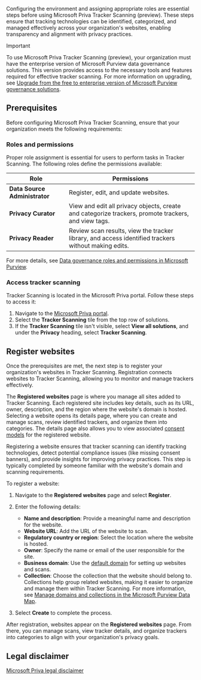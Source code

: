 Configuring the environment and assigning appropriate roles are essential steps before using Microsoft Priva Tracker Scanning (preview). These steps ensure that tracking technologies can be identified, categorized, and managed effectively across your organization's websites, enabling transparency and alignment with privacy practices.

> [!IMPORTANT]
> To use Microsoft Priva Tracker Scanning (preview), your organization must have the enterprise version of Microsoft Purview data governance solutions. This version provides access to the necessary tools and features required for effective tracker scanning. For more information on upgrading, see [Upgrade from the free to enterprise version of Microsoft Purview governance solutions](/purview/upgrade?azure-portal=true).

## Prerequisites

Before configuring Microsoft Priva Tracker Scanning, ensure that your organization meets the following requirements:

### Roles and permissions

Proper role assignment is essential for users to perform tasks in Tracker Scanning. The following roles define the permissions available:

| Role | Permissions |
|-----|-----|
| **Data Source Administrator** | Register, edit, and update websites. |
| **Privacy Curator** | View and edit all privacy objects, create and categorize trackers, promote trackers, and view tags. |
| **Privacy Reader** | Review scan results, view the tracker library, and access identified trackers without making edits. |

For more details, see [Data governance roles and permissions in Microsoft Purview](/purview/data-governance-roles-permissions?azure-portal=true).

### Access tracker scanning

Tracker Scanning is located in the Microsoft Priva portal. Follow these steps to access it:

1. Navigate to the [Microsoft Priva portal](https://purview.microsoft.com/priva?azure-portal=true).
1. Select the **Tracker Scanning** tile from the top row of solutions.
1. If the **Tracker Scanning** tile isn't visible, select **View all solutions**, and under the **Privacy** heading, select **Tracker Scanning**.

## Register websites

Once the prerequisites are met, the next step is to register your organization's websites in Tracker Scanning. Registration connects websites to Tracker Scanning, allowing you to monitor and manage trackers effectively.

The **Registered websites** page is where you manage all sites added to Tracker Scanning. Each registered site includes key details, such as its URL, owner, description, and the region where the website's domain is hosted. Selecting a website opens its details page, where you can create and manage scans, review identified trackers, and organize them into categories. The details page also allows you to view associated [consent models](/privacy/priva/consent-management-create?azure-portal=true) for the registered website.

Registering a website ensures that tracker scanning can identify tracking technologies, detect potential compliance issues (like missing consent banners), and provide insights for improving privacy practices. This step is typically completed by someone familiar with the website's domain and scanning requirements.

To register a website:

1. Navigate to the **Registered websites** page and select **Register**.
1. Enter the following details:
   - **Name and description**: Provide a meaningful name and description for the website.
   - **Website URL**: Add the URL of the website to scan.
   - **Regulatory country or region**: Select the location where the website is hosted.
   - **Owner**: Specify the name or email of the user responsible for the site.
   - **Business domain**: Use the [default domain](/purview/concept-domains?azure-portal=true) for setting up websites and scans.
   - **Collection**: Choose the collection that the website should belong to. Collections help group related websites, making it easier to organize and manage them within Tracker Scanning. For more information, see [Manage domains and collections in the Microsoft Purview Data Map](/purview/how-to-create-and-manage-domains-collections?azure-portal=true).

1. Select **Create** to complete the process.

After registration, websites appear on the **Registered websites** page. From there, you can manage scans, view tracker details, and organize trackers into categories to align with your organization's privacy goals.

## Legal disclaimer

[Microsoft Priva legal disclaimer](/privacy/priva/priva-disclaimer?azure-portal=true)
